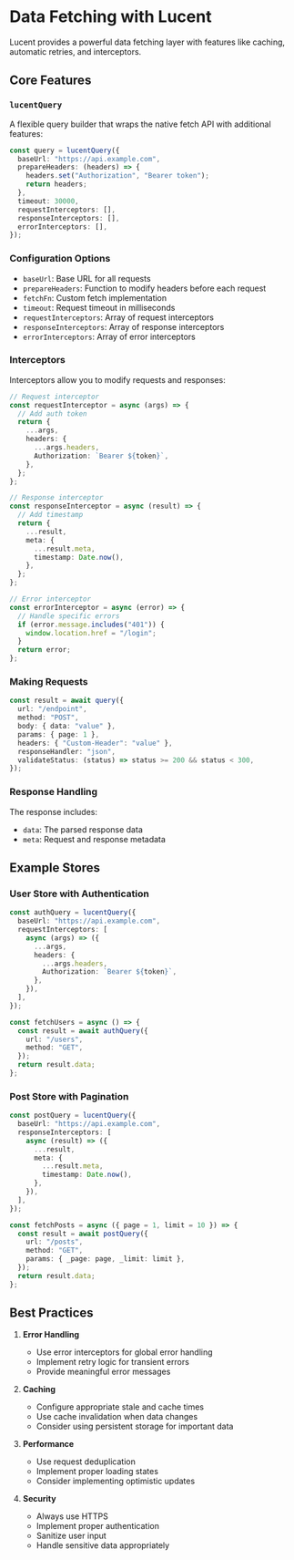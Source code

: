 # Data Fetching with Lucent

Lucent provides a powerful data fetching layer with features like caching, automatic retries, and interceptors.

## Core Features

### `lucentQuery`

A flexible query builder that wraps the native fetch API with additional features:

```typescript
const query = lucentQuery({
  baseUrl: "https://api.example.com",
  prepareHeaders: (headers) => {
    headers.set("Authorization", "Bearer token");
    return headers;
  },
  timeout: 30000,
  requestInterceptors: [],
  responseInterceptors: [],
  errorInterceptors: [],
});
```

### Configuration Options

- `baseUrl`: Base URL for all requests
- `prepareHeaders`: Function to modify headers before each request
- `fetchFn`: Custom fetch implementation
- `timeout`: Request timeout in milliseconds
- `requestInterceptors`: Array of request interceptors
- `responseInterceptors`: Array of response interceptors
- `errorInterceptors`: Array of error interceptors

### Interceptors

Interceptors allow you to modify requests and responses:

```typescript
// Request interceptor
const requestInterceptor = async (args) => {
  // Add auth token
  return {
    ...args,
    headers: {
      ...args.headers,
      Authorization: `Bearer ${token}`,
    },
  };
};

// Response interceptor
const responseInterceptor = async (result) => {
  // Add timestamp
  return {
    ...result,
    meta: {
      ...result.meta,
      timestamp: Date.now(),
    },
  };
};

// Error interceptor
const errorInterceptor = async (error) => {
  // Handle specific errors
  if (error.message.includes("401")) {
    window.location.href = "/login";
  }
  return error;
};
```

### Making Requests

```typescript
const result = await query({
  url: "/endpoint",
  method: "POST",
  body: { data: "value" },
  params: { page: 1 },
  headers: { "Custom-Header": "value" },
  responseHandler: "json",
  validateStatus: (status) => status >= 200 && status < 300,
});
```

### Response Handling

The response includes:

- `data`: The parsed response data
- `meta`: Request and response metadata

## Example Stores

### User Store with Authentication

```typescript
const authQuery = lucentQuery({
  baseUrl: "https://api.example.com",
  requestInterceptors: [
    async (args) => ({
      ...args,
      headers: {
        ...args.headers,
        Authorization: `Bearer ${token}`,
      },
    }),
  ],
});

const fetchUsers = async () => {
  const result = await authQuery({
    url: "/users",
    method: "GET",
  });
  return result.data;
};
```

### Post Store with Pagination

```typescript
const postQuery = lucentQuery({
  baseUrl: "https://api.example.com",
  responseInterceptors: [
    async (result) => ({
      ...result,
      meta: {
        ...result.meta,
        timestamp: Date.now(),
      },
    }),
  ],
});

const fetchPosts = async ({ page = 1, limit = 10 }) => {
  const result = await postQuery({
    url: "/posts",
    method: "GET",
    params: { _page: page, _limit: limit },
  });
  return result.data;
};
```

## Best Practices

1. **Error Handling**

   - Use error interceptors for global error handling
   - Implement retry logic for transient errors
   - Provide meaningful error messages

2. **Caching**

   - Configure appropriate stale and cache times
   - Use cache invalidation when data changes
   - Consider using persistent storage for important data

3. **Performance**

   - Use request deduplication
   - Implement proper loading states
   - Consider implementing optimistic updates

4. **Security**
   - Always use HTTPS
   - Implement proper authentication
   - Sanitize user input
   - Handle sensitive data appropriately
